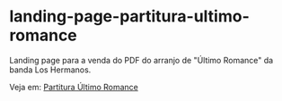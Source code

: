 # landing-page-partitura-ultimo-romance

Landing page para a venda do PDF do arranjo de "Último Romance" da banda Los Hermanos.

Veja em: [Partitura Último Romance](https://chicomcastro.github.io/landing-page-partitura-ultimo-romance/)

